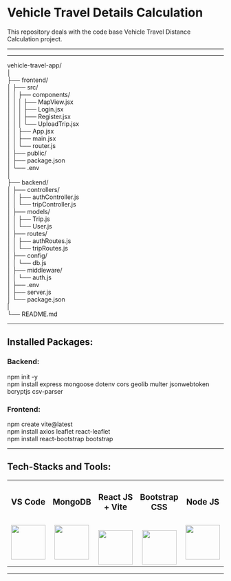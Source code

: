 # Vehicle Travel Details Calculation
This repository deals with the code base Vehicle Travel Distance Calculation project.
<hr>
<hr>

vehicle-travel-app/ <br/>
│<br/>
├── frontend/<br/>
│   ├── src/<br/>
│   │   ├── components/<br/>
│   │   │   ├── MapView.jsx<br/>
│   │   │   ├── Login.jsx<br/>
│   │   │   ├── Register.jsx<br/>
│   │   │   └── UploadTrip.jsx<br/>
│   │   ├── App.jsx<br/>
│   │   ├── main.jsx<br/>
│   │   └── router.js<br/>
│   ├── public/<br/>
│   ├── package.json<br/>
│   └── .env<br/>
│<br/>
├── backend/<br/>
│   ├── controllers/<br/>
│   │   ├── authController.js<br/>
│   │   └── tripController.js<br/>
│   ├── models/<br/>
│   │   ├── Trip.js<br/>
│   │   └── User.js<br/>
│   ├── routes/<br/>
│   │   ├── authRoutes.js<br/>
│   │   └── tripRoutes.js<br/>
│   ├── config/<br/>
│   │   └── db.js<br/>
│   ├── middleware/<br/>
│   │   └── auth.js<br/>
│   ├── .env<br/>
│   ├── server.js<br/>
│   └── package.json<br/>
|<br/>
└── README.md<br/>

<hr>
<h2>Installed Packages:</h2>
<h3> Backend: </h3>
npm init -y<br/>
npm install express mongoose dotenv cors geolib multer jsonwebtoken bcryptjs csv-parser
<h3> Frontend: </h3>
npm create vite@latest <br/>
npm install axios leaflet react-leaflet<br/>
npm install react-bootstrap bootstrap
<hr>

<h2>Tech-Stacks and Tools:</h2>
<table width = 100%>
<tbody>
<tr align="top">
<td width="20%" align="center">
<h3 dir="auto"><span>VS Code</span><br><br></h3>
<a><img src="https://upload.wikimedia.org/wikipedia/commons/thumb/9/9a/Visual_Studio_Code_1.35_icon.svg/2048px-Visual_Studio_Code_1.35_icon.svg.png" height = "80" width = "80"></a>
</td>
<td width="20%" align="center">
<h3 dir="auto"><span>MongoDB</span><br><br></h3>
<a><img src="https://www.pngall.com/wp-content/uploads/13/Mongodb-Transparent.png" height = "80" width = "80"></a>
</td>
<td width="20%" align="center">
<h3 dir="auto"><span>React JS + Vite</span><br><br></h3>
<a><img src="https://cdn.freebiesupply.com/logos/large/2x/react-1-logo-png-transparent.png" height = "80" width = "80"></a>
</td>
<td width="20%" align="center">
<h3 dir="auto"><span>Bootstrap CSS</span><br><br></h3>
<a><img src="https://upload.wikimedia.org/wikipedia/commons/thumb/6/62/CSS3_logo.svg/800px-CSS3_logo.svg.png" height = "80" width = "80"></a>
</td>
<td width="20%" align="center">
<h3 dir="auto"><span>Node JS</span><br><br></h3>
<a><img src="https://images.credly.com/images/51aeb74b-ec87-4069-93fc-0ea449c8d77f/twitter_thumb_201604_node.png" height = "80" width = "80"></a>
</td>
</tr>
</td>
</tr>
</tbody>
</table>

<hr>


